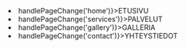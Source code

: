 <li onClick={() => handlePageChange('home')}>ETUSIVU</li>
                    <li onClick={() => handlePageChange('services')}>PALVELUT</li>
                    <li onClick={() => handlePageChange('gallery')}>GALLERIA</li>
                    <li onClick={() => handlePageChange('contact')}>YHTEYSTIEDOT</li>